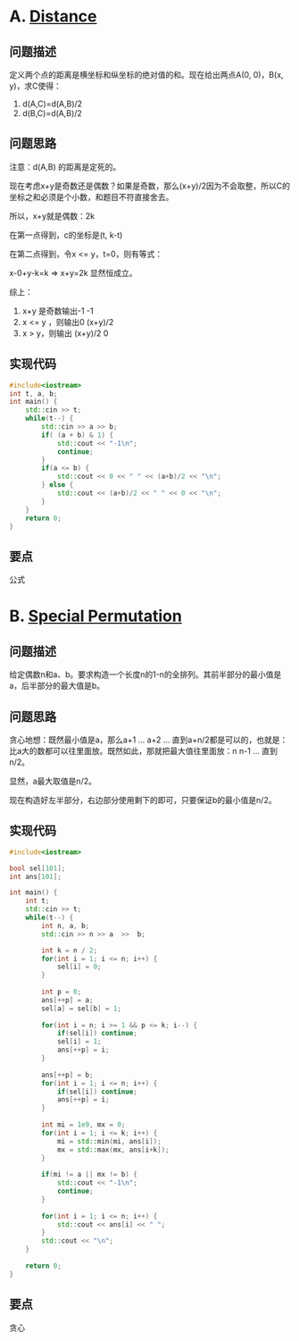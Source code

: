 # A. [Distance](https://codeforces.com/problemset/problem/1612/A)

## 问题描述

定义两个点的距离是横坐标和纵坐标的绝对值的和。现在给出两点A(0, 0)，B(x, y)，求C使得：

1. d(A,C)=d(A,B)/2
2. d(B,C)=d(A,B)/2



## 问题思路

注意：d(A,B) 的距离是定死的。



现在考虑x+y是奇数还是偶数？如果是奇数，那么(x+y)/2因为不会取整，所以C的坐标之和必须是个小数，和题目不符直接舍去。

所以，x+y就是偶数：2k



在第一点得到，c的坐标是(t, k-t)

在第二点得到，令x <= y，t=0，则有等式：

x-0+y-k=k => x+y=2k 显然恒成立。



综上：

1. x+y 是奇数输出-1 -1
2. x <= y ，则输出0  (x+y)/2
3. x > y，则输出 (x+y)/2 0



## 实现代码

```c++
#include<iostream>
int t, a, b;
int main() {
	std::cin >> t;
	while(t--) {
		std::cin >> a >> b;
		if( (a + b) & 1) {
			std::cout << "-1\n";
			continue;
		}
		if(a <= b) {
			std::cout << 0 << " " << (a+b)/2 << "\n";
		} else {
			std::cout << (a+b)/2 << " " << 0 << "\n";
		}
	}
	return 0;
}
```





## 要点

公式







# B. [Special Permutation](https://codeforces.com/problemset/problem/1612/B)

## 问题描述

给定偶数n和a、b。要求构造一个长度n的1-n的全排列。其前半部分的最小值是a，后半部分的最大值是b。



## 问题思路

贪心地想：既然最小值是a，那么a+1 ... a+2 ... 直到a+n/2都是可以的，也就是：比a大的数都可以往里面放。既然如此，那就把最大值往里面放：n n-1 ... 直到n/2。



显然，a最大取值是n/2。

现在构造好左半部分，右边部分使用剩下的即可，只要保证b的最小值是n/2。



## 实现代码

```c++
#include<iostream>

bool sel[101];
int ans[101];

int main() {
	int t;
	std::cin >> t;
	while(t--) {
		int n, a, b;
		std::cin >> n >> a  >>  b;

		int k = n / 2;
		for(int i = 1; i <= n; i++) {
			sel[i] = 0;
		}
		
		int p = 0;
		ans[++p] = a;
		sel[a] = sel[b] = 1;
				
		for(int i = n; i >= 1 && p <= k; i--) {
			if(sel[i]) continue;
			sel[i] = 1;
			ans[++p] = i;
		}
		
		ans[++p] = b;
		for(int i = 1; i <= n; i++) {
			if(sel[i]) continue;
			ans[++p] = i;
		}
		
		int mi = 1e9, mx = 0;
		for(int i = 1; i <= k; i++) {
			mi = std::min(mi, ans[i]);
			mx = std::max(mx, ans[i+k]);
		}
		
		if(mi != a || mx != b) {
			std::cout << "-1\n";
			continue;
		} 
		
		for(int i = 1; i <= n; i++) {
			std::cout << ans[i] << " ";
		}
		std::cout << "\n";
	}
	
	return 0;
}
```



## 要点

贪心